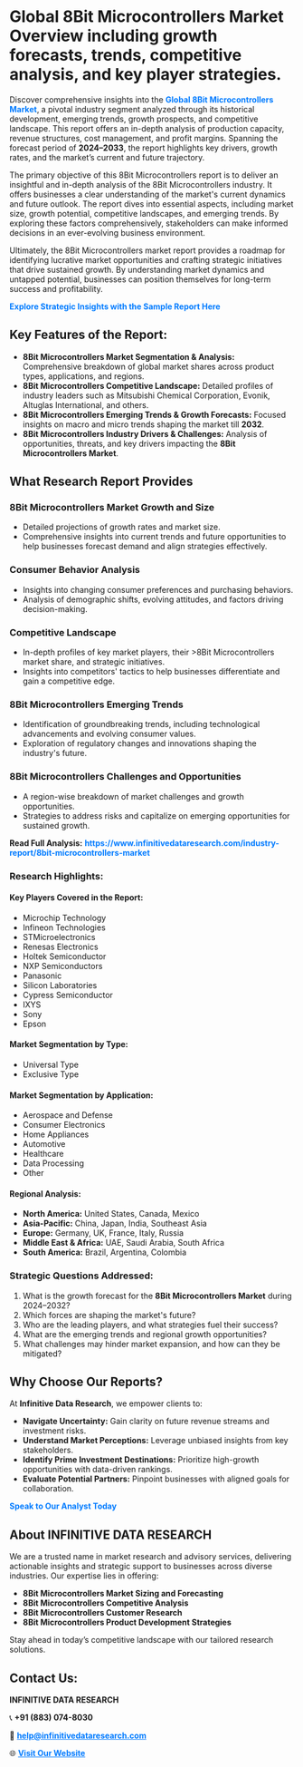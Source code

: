 <h1>Global 8Bit Microcontrollers Market Overview including growth forecasts, trends, competitive analysis, and key player strategies.</h1>
<p>
Discover comprehensive insights into the 
<a href="https://www.infinitivedataresearch.com/industry-report/8bit-microcontrollers-market" rel="dofollow" style="color: #007BFF; text-decoration: none;"><strong>Global 8Bit Microcontrollers Market</strong></a>, a pivotal industry segment analyzed through its historical development, emerging trends, growth prospects, and competitive landscape. This report offers an in-depth analysis of production capacity, revenue structures, cost management, and profit margins. Spanning the forecast period of <strong>2024–2033</strong>, the report highlights key drivers, growth rates, and the market’s current and future trajectory.
</p>
<p>
The primary objective of this 8Bit Microcontrollers report is to deliver an insightful and in-depth analysis of the 8Bit Microcontrollers industry. It offers businesses a clear understanding of the market's current dynamics and future outlook. The report dives into essential aspects, including market size, growth potential, competitive landscapes, and emerging trends. By exploring these factors comprehensively, stakeholders can make informed decisions in an ever-evolving business environment.
</p>
<p>
Ultimately, the 8Bit Microcontrollers market report provides a roadmap for identifying lucrative market opportunities and crafting strategic initiatives that drive sustained growth. By understanding market dynamics and untapped potential, businesses can position themselves for long-term success and profitability.
</p>
<p>
<a href="https://www.infinitivedataresearch.com/request-sample/reportId=106887" style="color: #007BFF; text-decoration: none;"><strong>Explore Strategic Insights with the Sample Report Here</strong></a>
</p>

<h2>Key Features of the Report:</h2>
<ul>
<li><strong>8Bit Microcontrollers Market Segmentation & Analysis:</strong> Comprehensive breakdown of global market shares across product types, applications, and regions.</li>
<li><strong>8Bit Microcontrollers Competitive Landscape:</strong> Detailed profiles of industry leaders such as Mitsubishi Chemical Corporation, Evonik, Altuglas International, and others.</li>
<li><strong>8Bit Microcontrollers Emerging Trends & Growth Forecasts:</strong> Focused insights on macro and micro trends shaping the market till <strong>2032</strong>.</li>
<li><strong>8Bit Microcontrollers Industry Drivers & Challenges:</strong> Analysis of opportunities, threats, and key drivers impacting the <strong>8Bit Microcontrollers Market</strong>.</li>
</ul>

<h2>What Research Report Provides</h2>
<h3>8Bit Microcontrollers Market Growth and Size</h3>
<ul>
<li>Detailed projections of growth rates and market size.</li>
<li>Comprehensive insights into current trends and future opportunities to help businesses forecast demand and align strategies effectively.</li>
</ul>

<h3>Consumer Behavior Analysis</h3>
<ul>
<li>Insights into changing consumer preferences and purchasing behaviors.</li>
<li>Analysis of demographic shifts, evolving attitudes, and factors driving decision-making.</li>
</ul>

<h3>Competitive Landscape</h3>
<ul>
<li>In-depth profiles of key market players, their >8Bit Microcontrollers market share, and strategic initiatives.</li>
<li>Insights into competitors' tactics to help businesses differentiate and gain a competitive edge.</li>
</ul>

<h3>8Bit Microcontrollers Emerging Trends</h3>
<ul>
<li>Identification of groundbreaking trends, including technological advancements and evolving consumer values.</li>
<li>Exploration of regulatory changes and innovations shaping the industry's future.</li>
</ul>

<h3>8Bit Microcontrollers Challenges and Opportunities</h3>
<ul>
<li>A region-wise breakdown of market challenges and growth opportunities.</li>
<li>Strategies to address risks and capitalize on emerging opportunities for sustained growth.</li>
</ul>
<p><strong>Read Full Analysis:</strong> <a href="https://www.infinitivedataresearch.com/industry-report/8bit-microcontrollers-market" rel="dofollow" style="color: #007BFF; text-decoration: none;"><strong>https://www.infinitivedataresearch.com/industry-report/8bit-microcontrollers-market</strong></a></p>
<h3>Research Highlights:</h3>
<h4>Key Players Covered in the Report:</h4>
<ul><li>Microchip Technology</li><li>Infineon Technologies</li><li>STMicroelectronics</li><li>Renesas Electronics</li><li>Holtek Semiconductor</li><li>NXP Semiconductors</li><li>Panasonic</li><li>Silicon Laboratories</li><li>Cypress Semiconductor</li><li>IXYS</li><li>Sony</li><li>Epson</li></ul>
<h4>Market Segmentation by Type:</h4>
<ul><li>Universal Type</li><li>Exclusive Type</li></ul>
<h4>Market Segmentation by Application:</h4>
<ul><li>Aerospace and Defense</li><li>Consumer Electronics</li><li>Home Appliances</li><li>Automotive</li><li>Healthcare</li><li>Data Processing</li><li>Other</li></ul>

<h4>Regional Analysis:</h4>
<ul>
<li><strong>North America:</strong> United States, Canada, Mexico</li>
<li><strong>Asia-Pacific:</strong> China, Japan, India, Southeast Asia</li>
<li><strong>Europe:</strong> Germany, UK, France, Italy, Russia</li>
<li><strong>Middle East & Africa:</strong> UAE, Saudi Arabia, South Africa</li>
<li><strong>South America:</strong> Brazil, Argentina, Colombia</li>
</ul>

<h3>Strategic Questions Addressed:</h3>
<ol>
<li>What is the growth forecast for the <strong>8Bit Microcontrollers Market</strong> during 2024–2032?</li>
<li>Which forces are shaping the market's future?</li>
<li>Who are the leading players, and what strategies fuel their success?</li>
<li>What are the emerging trends and regional growth opportunities?</li>
<li>What challenges may hinder market expansion, and how can they be mitigated?</li>
</ol>

<h2>Why Choose Our Reports?</h2>
<p>At <strong>Infinitive Data Research</strong>, we empower clients to:</p>
<ul>
<li><strong>Navigate Uncertainty:</strong> Gain clarity on future revenue streams and investment risks.</li>
<li><strong>Understand Market Perceptions:</strong> Leverage unbiased insights from key stakeholders.</li>
<li><strong>Identify Prime Investment Destinations:</strong> Prioritize high-growth opportunities with data-driven rankings.</li>
<li><strong>Evaluate Potential Partners:</strong> Pinpoint businesses with aligned goals for collaboration.</li>
</ul>
<p><a href="https://www.infinitivedataresearch.com/industry-report/8bit-microcontrollers-market" rel="dofollow" style="color: #007BFF; text-decoration: none;"><strong>Speak to Our Analyst Today</strong></a></p>

<h2>About INFINITIVE DATA RESEARCH</h2>
<p>We are a trusted name in market research and advisory services, delivering actionable insights and strategic support to businesses across diverse industries. Our expertise lies in offering:</p>
<ul>
<li><strong>8Bit Microcontrollers Market Sizing and Forecasting</strong></li>
<li><strong>8Bit Microcontrollers Competitive Analysis</strong></li>
<li><strong>8Bit Microcontrollers Customer Research</strong></li>
<li><strong>8Bit Microcontrollers Product Development Strategies</strong></li>
</ul>
<p>Stay ahead in today’s competitive landscape with our tailored research solutions.</p>

<h2>Contact Us:</h2>
<p><strong>INFINITIVE DATA RESEARCH</strong></p>
<p>📞 <strong>+91 (883) 074-8030</strong></p>
<p>📧 <strong><a href="mailto:help@infinitivedataresearch.com" style="color: #007BFF;">help@infinitivedataresearch.com</a></strong></p>
<p>🌐 <strong><a href="https://www.infinitivedataresearch.com" rel="dofollow" style="color: #007BFF;">Visit Our Website</a></strong></p>